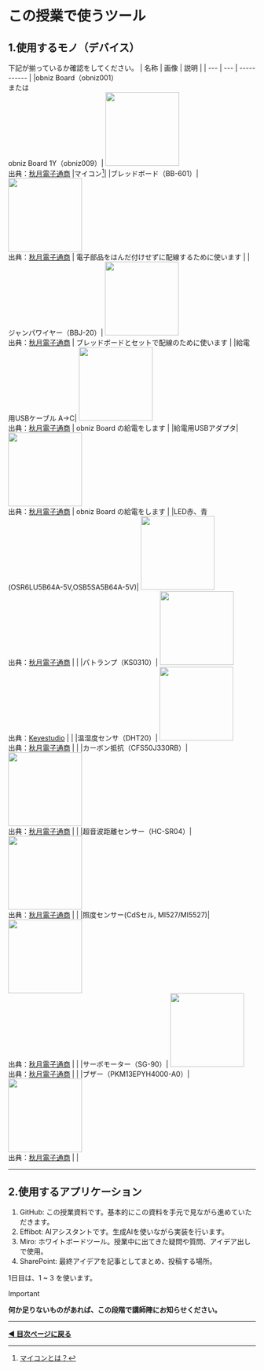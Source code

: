 # この授業で使うツール

## 1.使用するモノ（デバイス）

下記が揃っているか確認をしてください。
| 名称 | 画像 | 説明 |
| --- | --- | ----------- |
|obniz Board（obniz001） <br> または <br> obniz Board 1Y（obniz009）| <img src="https://akizukidenshi.com/img/goods/L/114930.jpg" width="150"><br>出典：[秋月電子通商](https://akizukidenshi.com/) |マイコン[^1]|
|ブレッドボード（BB-601）| <img src="https://akizukidenshi.com/img/goods/L/105155.jpg" width="150"><br>出典：[秋月電子通商](https://akizukidenshi.com/)  | 電子部品をはんだ付けせずに配線するために使います |
|ジャンパワイヤー（BBJ-20）| <img src="https://akizukidenshi.com/img/goods/L/105371.jpg" width="150"><br>出典：[秋月電子通商](https://akizukidenshi.com/)  | ブレッドボードとセットで配線のために使います |
|給電用USBケーブル A->C| <img src="https://akizukidenshi.com/img/goods/L/117017.jpg" width="150"><br>出典：[秋月電子通商](https://akizukidenshi.com/) | obniz Board の給電をします           |
|給電用USBアダプタ| <img src="https://akizukidenshi.com/img/goods/L/117092.jpg" width="150"><br>出典：[秋月電子通商](https://akizukidenshi.com/)   |  obniz Board の給電をします           |
|LED赤、青(OSR6LU5B64A-5V,OSB5SA5B64A-5V)| <img src="https://akizukidenshi.com/img/goods/L/112519.jpg" width="150"><br>出典：[秋月電子通商](https://akizukidenshi.com/)  |             |
|パトランプ（KS0310）| <img src="https://ueeshop.ly200-cdn.com/u_file/UPAH/UPAH808/2108/products/14/69524b4790.jpg?x-oss-process=image/format,webp" width="150"><br>出典：[Keyestudio](https://www.keyestudio.com/products/keyestudio-traffic-light-module-black-and-eco-friendly-for-arduino) |             |
|温湿度センサ（DHT20）| <img src="https://akizukidenshi.com/img/goods/L/116732.jpg" width="150"><br>出典：[秋月電子通商](https://akizukidenshi.com/)  |             |
|カーボン抵抗（CFS50J330RB）| <img src="https://akizukidenshi.com/img/goods/L/107812.jpg" width="150"><br>出典：[秋月電子通商](https://akizukidenshi.com/)  |             |
|超音波距離センサー（HC-SR04）| <img src="https://akizukidenshi.com/img/goods/L/111009.jpg" width="150"><br>出典：[秋月電子通商](https://akizukidenshi.com/)  |             |
|照度センサー(CdSセル, MI527/MI5527)| <img src="https://akizukidenshi.com/img/goods/L/100110.jpg" width="150"><br>出典：[秋月電子通商](https://akizukidenshi.com/)  |             |
|サーボモーター（SG-90）| <img src="https://akizukidenshi.com/img/goods/L/108761.jpg" width="150"><br>出典：[秋月電子通商](https://akizukidenshi.com/)  |             |
|ブザー（PKM13EPYH4000-A0）| <img src="https://akizukidenshi.com/img/goods/L/104118.jpg" width="150"> <br>出典：[秋月電子通商](https://akizukidenshi.com/) |             |

---- 

## 2.使用するアプリケーション

1. GitHub: この授業資料です。基本的にこの資料を手元で見ながら進めていただきます。
2. Effibot: AIアシスタントです。生成AIを使いながら実装を行います。
3. Miro: ホワイトボードツール。授業中に出てきた疑問や質問、アイデア出しで使用。
4. SharePoint: 最終アイデアを記事としてまとめ、投稿する場所。

1日目は、1 ~ 3 を使います。  

> [!IMPORTANT]
> **何か足りないものがあれば、この段階で講師陣にお知らせください。**

---

**[◀ 目次ページに戻る](../readme.md)**

[^1]: [マイコンとは？](https://edn.itmedia.co.jp/edn/articles/2408/20/news027.html)
